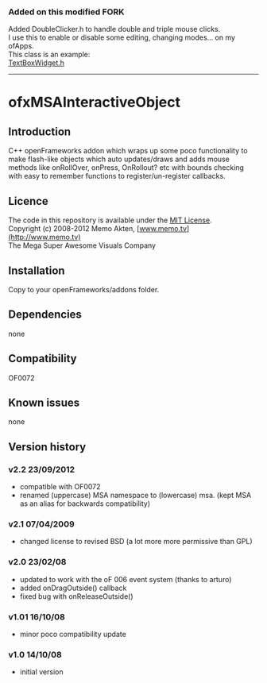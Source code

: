 ### Added on this modified FORK  
Added DoubleClicker.h to handle double and triple mouse clicks.  
I use this to enable or disable some editing, changing modes... on my ofApps.  
This class is an example:  
[TextBoxWidget.h](https://github.com/moebiussurfing/ofxSurfingHelpers/blob/master/src/widgets/TextBoxWidget.h)  

------------------------------------

ofxMSAInteractiveObject
=====================================

Introduction
------------
C++ openFrameworks addon which wraps up some poco functionality to make flash-like objects which auto updates/draws and adds mouse methods like onRollOver, onPress, OnRollout? etc with bounds checking with easy to remember functions to register/un-register callbacks.

Licence
-------
The code in this repository is available under the [MIT License](https://secure.wikimedia.org/wikipedia/en/wiki/Mit_license).  
Copyright (c) 2008-2012 Memo Akten, [www.memo.tv](http://www.memo.tv)  
The Mega Super Awesome Visuals Company


Installation
------------
Copy to your openFrameworks/addons folder.

Dependencies
------------
none

Compatibility
------------
OF0072

Known issues
------------
none

Version history
------------

### v2.2    23/09/2012
- compatible with OF0072
- renamed (uppercase) MSA namespace to (lowercase) msa. (kept MSA as an alias for backwards compatibility)

### v2.1	07/04/2009
- changed license to revised BSD (a lot more more permissive than GPL)

### v2.0	23/02/08
- updated to work with the oF 006 event system (thanks to arturo)
- added onDragOutside() callback
- fixed bug with onReleaseOutside()

### v1.01	16/10/08
- minor poco compatibility update

### v1.0	14/10/08
- initial version


